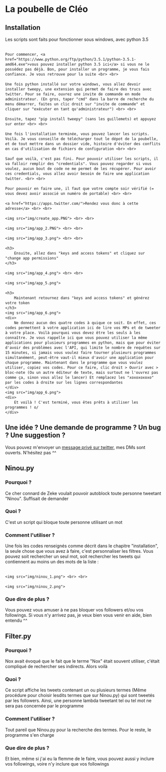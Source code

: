 <h1>
	La poubelle de Cléo
</h1>
<h2>
	Installation
</h2>
<div>
	Les scripts sont faits pour fonctionner sous windows, avec python 3.5 <br> <br>

	Pour commencer, <a href="https://www.python.org/ftp/python/3.5.1/python-3.5.1-amd64.exe">vous pouvez installer python 3.5 ici</a> si vous ne le possédez pas déjà. Bon, pour installer un programme, je vous fais confiance. Je vous retrouve pour la suite <br> <br>

	Une fois python installé sur votre windows, vous allez devoir installer tweepy, une extension qui permet de faire des trucs avec twitter. Pour se faire, ouvrez une invite de commande en mode administrateur. (En gros, taper "cmd" dans la barre de recherche du menu démarrer, faites un clic droit sur "invite de commande" et cliquer sur "exécuter en tant qu'administrateur") <br> <br>

	Ensuite, tapez "pip install tweepy" (sans les guillemets) et appuyez sur enter <br> <br>

	Une fois l'installation terminée, vous pouvez lancer les scripts. Voilà. Je vous conseille de télécharger tout le dépot de la poubelle, et de tout mettre dans un dossier vide, histoire d'éviter des conflits en cas d'utilisation de fichiers de configuration <br> <br>

	Sauf que voilà, c'est pas fini. Pour pouvoir utiliser les scripts, il va falloir remplir des "credentials". Vous pouvez regarder si vous voulez, aucun bout de code ne me permet de les récupérer. Pour avoir ces credentials, vous allez avoir besoin de faire une application twitter. <br> <br>

	Pour pouvoir en faire une, il faut que votre compte soir vérifié (= vous devez avoir associé un numéro de portable) <br> <br>

	<a href="https://apps.twitter.com/">Rendez vous donc à cette adresse</a> <br> <br>

	<img src="img/create_app.PNG"> <br> <br>

	<img src="img/app_2.PNG"> <br> <br>

	<img src="img/app_3.png"> <br> <br>

	<h3>
		Ensuite, allez dans "keys and access tokens" et cliquez sur "change app permissions"
	</h3>

	<img src="img/app_4.png"> <br> <br>

	<img src="img/app_5.png">

	<h3>
		Maintenant retournez dans "keys and access tokens" et générez votre token
	</h3>
	<img src="img/app_6.png">
	<div>
		Ne donnez aucun des quatre codes à quique ce soit. En effet, ces codes permettent à votre application ici de lire vos MPs et de tweeter à votre place. Voilà pourquoi vous devez être les seuls à les connaître. Je vous rappelle ici que vous pouvez utiliser la même applications pour plusieurs programmes en python, mais que pour éviter d'avoir des problèmes avec l'API, qui limite le nombre de requêtes sur 15 minutes, si jamais vous voulez faire tourner plusieurs programmes simultanément, peut-être vaut-il mieux d'avoir une application pour chaque programme. Maintenant dans le programme que vous voulez utiliser, copiez vos codes. Pour ce faire, clic droit > Ouvrir avec > bloc-note (Ou un autre éditeur de texte, mais surtout ne l'ouvrez pas comme ça, sinon vous allez le lancer) Et remplacez les "xoxoxoxoxo" par les codes à droite sur les lignes correspondantes
	</div>
	<img src="img/app_6.png">
	<div>
		Et voilà ! C'est terminé, vous êtes prêts à utiliser les programmes ! o/
	</div>
</div>
<h2>
	Une idée ? Une demande de programme ? Un bug ? Une suggestion ?
</h2>
<div>
	Vous pouvez m'envoyer un <a href="https://twitter.com/ConstantoineMLP">message privé sur twitter</a>, mes DMs sont ouverts. N'hésitez pas ^^
</div>
<h2>
	Ninou.py
</h2>
<h3>
	Pourquoi ?
</h3>
<div>
	Ce cher connard de Zeke voulait pouvoir autoblock toute personne tweetant "Ninou". Suffisait de demander
</div>
<h3>
	Quoi ?
</h3>
<div>
	C'est un script qui bloque toute personne utilisant un mot
</div>
<h3>
	Comment l'utiliser ?
</h3>
<div>
	Une fois les codes renseignés comme décrit dans le chapitre "installation", la seule chose que vous avez à faire, c'est personnaliser les filtres. Vous pouvez soit rechercher un seul mot, soit rechercher les tweets qui contiennent au moins un des mots de la liste : <br> <br>

	<img src="img/ninou_1.png"> <br> <br>

	<img src="img/ninou_2.png">
</div>
<h3>
	Que dire de plus ?
</h3>
<div>
	Vous pouvez vous amuser à ne pas bloquer vos followers et/ou vos followings. Si vous n'y arrivez pas, je veux bien vous venir en aide, bien entendu ^^
</div>
<h2>
	Filter.py
</h2>
<h3>
	Pourquoi ?
</h3>
<div>
	Nox avait évoqué que le fait que le terme "Nox" était souvent utiliser, c'était compliqué de rechercher ses indirects. Alors voilà
</div>
<h3>
	Quoi ?
</h3>
<div>
	Ce script affiche les tweets contenant un ou plusieurs termes (Même procédure pour choisir lesdits termes que sur Ninou.py) qui sont tweetés par les followers. Ainsi, une personne lambda tweetant tel ou tel mot ne sera pas concernée par le programme
</div>
<h3>
	Comment l'utiliser ?
</h3>
<div>
	Tout pareil que Ninou.py pour la recherche des termes. Pour le reste, le programme s'en charge
</div>
<h3>
	Que dire de plus ?
</h3>
<div>
	Et bien, même si j'ai eu la flemme de le faire, vous pouvez aussi y inclure vos followings, voire n'y inclure que vos followings
</div>
